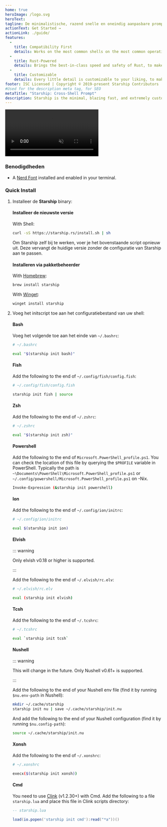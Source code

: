 ```yaml
---
home: true
heroImage: /logo.svg
heroText:
tagline: De minimalistische, razend snelle en oneindig aanpasbare prompt voor elke shell!
actionText: Get Started →
actionLink: ./guide/
features:
  - 
    title: Compatibility First
    details: Works on the most common shells on the most common operating systems. Use it everywhere!
  - 
    title: Rust-Powered
    details: Brings the best-in-class speed and safety of Rust, to make your prompt as quick and reliable as possible.
  - 
    title: Customizable
    details: Every little detail is customizable to your liking, to make this prompt as minimal or feature-rich as you'd like it to be.
footer: ISC Licensed | Copyright © 2019-present Starship Contributors
#Used for the description meta tag, for SEO
metaTitle: "Starship: Cross-Shell Prompt"
description: Starship is the minimal, blazing fast, and extremely customizable prompt for any shell! Shows the information you need, while staying sleek and minimal. Quick installation available for Bash, Fish, ZSH, Ion, Tcsh, Elvish, Nu, Xonsh, Cmd, and PowerShell.
---
```


<div class="center">
  <video class="demo-video" muted autoplay loop playsinline>
    <source src="/demo.webm" type="video/webm">
    <source src="/demo.mp4" type="video/mp4">
  </video>
</div>

### Benodigdheden

- A [Nerd Font](https://www.nerdfonts.com/) installed and enabled in your terminal.

### Quick Install

1. Installeer de **Starship** binary:


   #### Installeer de nieuwste versie

   With Shell:

   ```sh
   curl -sS https://starship.rs/install.sh | sh
   ```

   Om Starship zelf bij te werken, voer je het bovenstaande script opnieuw uit. Deze vervangt de huidige versie zonder de configuratie van Starship aan te passen.


   #### Installeren via pakketbeheerder

   With [Homebrew](https://brew.sh/):

   ```sh
   brew install starship
   ```
   With [Winget](https://github.com/microsoft/winget-cli):

   ```powershell
   winget install starship
   ```

1. Voeg het initscript toe aan het configuratiebestand van uw shell:


   #### Bash

   Voeg het volgende toe aan het einde van `~/.bashrc`:

   ```sh
   # ~/.bashrc

   eval "$(starship init bash)"
   ```


   #### Fish

   Add the following to the end of `~/.config/fish/config.fish`:

   ```sh
   # ~/.config/fish/config.fish

   starship init fish | source
   ```


   #### Zsh

   Add the following to the end of `~/.zshrc`:

   ```sh
   # ~/.zshrc

   eval "$(starship init zsh)"
   ```


   #### Powershell

   Add the following to the end of `Microsoft.PowerShell_profile.ps1`. You can check the location of this file by querying the `$PROFILE` variable in PowerShell. Typically the path is `~\Documents\PowerShell\Microsoft.PowerShell_profile.ps1` or `~/.config/powershell/Microsoft.PowerShell_profile.ps1` on -Nix.

   ```sh
   Invoke-Expression (&starship init powershell)
   ```


   #### Ion

   Add the following to the end of `~/.config/ion/initrc`:

   ```sh
   # ~/.config/ion/initrc

   eval $(starship init ion)
   ```


   #### Elvish

   ::: warning

   Only elvish v0.18 or higher is supported.

   :::

   Add the following to the end of `~/.elvish/rc.elv`:

   ```sh
   # ~/.elvish/rc.elv

   eval (starship init elvish)
   ```


   #### Tcsh

   Add the following to the end of `~/.tcshrc`:

   ```sh
   # ~/.tcshrc

   eval `starship init tcsh`
   ```


   #### Nushell

   ::: warning

   This will change in the future. Only Nushell v0.61+ is supported.

   :::

   Add the following to the end of your Nushell env file (find it by running `$nu.env-path` in Nushell):
   ```sh
   mkdir ~/.cache/starship
   starship init nu | save ~/.cache/starship/init.nu
   ```

   And add the following to the end of your Nushell configuration (find it by running `$nu.config-path`):

   ```sh
   source ~/.cache/starship/init.nu
   ```

   #### Xonsh

   Add the following to the end of `~/.xonshrc`:

   ```sh
   # ~/.xonshrc

   execx($(starship init xonsh))
   ```


   #### Cmd

   You need to use [Clink](https://chrisant996.github.io/clink/clink.html) (v1.2.30+) with Cmd. Add the following to a file `starship.lua` and place this file in Clink scripts directory:

   ```lua
   -- starship.lua

   load(io.popen('starship init cmd'):read("*a"))()
   ```
